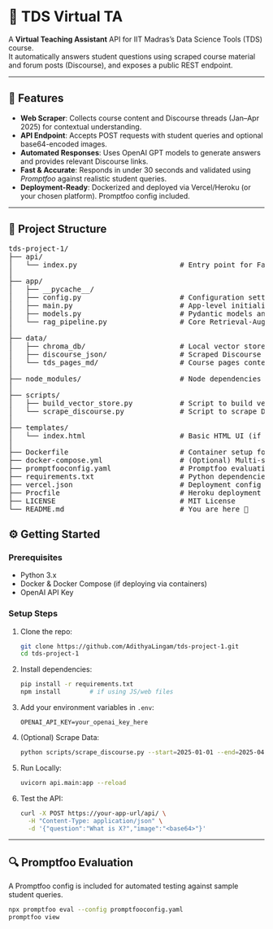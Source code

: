 # 🧠 TDS Virtual TA

A **Virtual Teaching Assistant** API for IIT Madras’s Data Science Tools (TDS) course.  
It automatically answers student questions using scraped course material and forum posts (Discourse), and exposes a public REST endpoint.

---

## 🚀 Features

- **Web Scraper**: Collects course content and Discourse threads (Jan–Apr 2025) for contextual understanding.
- **API Endpoint**: Accepts POST requests with student queries and optional base64-encoded images.
- **Automated Responses**: Uses OpenAI GPT models to generate answers and provides relevant Discourse links.
- **Fast & Accurate**: Responds in under 30 seconds and validated using *Promptfoo* against realistic student queries.
- **Deployment-Ready**: Dockerized and deployed via Vercel/Heroku (or your chosen platform). Promptfoo config included.

---

## 📂 Project Structure
<pre>
tds-project-1/
├── api/
│   └── index.py                        # Entry point for FastAPI backend
│
├── app/
│   ├── __pycache__/
│   ├── config.py                       # Configuration settings
│   ├── main.py                         # App-level initialization and routes
│   ├── models.py                       # Pydantic models and schemas
│   └── rag_pipeline.py                 # Core Retrieval-Augmented Generation logic
│
├── data/
│   ├── chroma_db/                      # Local vector store (ChromaDB)
│   ├── discourse_json/                 # Scraped Discourse data (JSON)
│   └── tds_pages_md/                   # Course pages content (Markdown format)
│
├── node_modules/                       # Node dependencies (if used in frontend)
│
├── scripts/
│   ├── build_vector_store.py           # Script to build vector DB from scraped data
│   └── scrape_discourse.py             # Script to scrape Discourse forums
│
├── templates/
│   └── index.html                      # Basic HTML UI (if applicable)
│
├── Dockerfile                          # Container setup for deployment
├── docker-compose.yml                  # (Optional) Multi-service container config
├── promptfooconfig.yaml                # Promptfoo evaluation config
├── requirements.txt                    # Python dependencies
├── vercel.json                         # Deployment config for Vercel
├── Procfile                            # Heroku deployment entry point
├── LICENSE                             # MIT License
└── README.md                           # You are here 📄
</pre>

## ⚙️ Getting Started

### Prerequisites

- Python 3.x
- Docker & Docker Compose (if deploying via containers)
- OpenAI API Key

### Setup Steps

1. Clone the repo:
    ```bash
    git clone https://github.com/AdithyaLingam/tds-project-1.git
    cd tds-project-1
    ```
2. Install dependencies:
    ```bash
    pip install -r requirements.txt
    npm install        # if using JS/web files
    ```
3. Add your environment variables in `.env`:
    ```env
    OPENAI_API_KEY=your_openai_key_here
    ```
4. (Optional) Scrape Data:
    ```bash
    python scripts/scrape_discourse.py --start=2025-01-01 --end=2025-04-14
    ```
5. Run Locally:
    ```bash
    uvicorn api.main:app --reload
    ```
6. Test the API:
    ```bash
    curl -X POST https://your-app-url/api/ \
      -H "Content-Type: application/json" \
      -d '{"question":"What is X?","image":"<base64>"}'
    ```

---

## 🔍 Promptfoo Evaluation

A Promptfoo config is included for automated testing against sample student queries.

```bash
npx promptfoo eval --config promptfooconfig.yaml
promptfoo view


